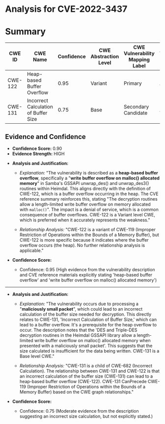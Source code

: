 # Analysis for CVE-2022-3437

# Summary
| CWE ID | CWE Name | Confidence | CWE Abstraction Level | CWE Vulnerability Mapping Label | CWE-Vulnerability Mapping Notes |
|---|---|---|---|---|---|
| CWE-122 | Heap-based Buffer Overflow | 0.95 | Variant | Primary | Allowed |
| CWE-131 | Incorrect Calculation of Buffer Size | 0.75 | Base | Secondary Candidate | Allowed |

## Evidence and Confidence

*   **Confidence Score:** 0.90
*   **Evidence Strength:** HIGH

- **Analysis and Justification:**  
  - *Explanation:* "The vulnerability is described as a **heap-based buffer overflow**, specifically a "**write buffer overflow on malloc() allocated memory**" in Samba's GSSAPI unwrap_des() and unwrap_des3() routines within Heimdal. This aligns directly with the definition of CWE-122, which is a buffer overflow occurring in the heap. The CVE reference summary reinforces this, stating "The decryption routines allow a length-limited write buffer overflow on memory allocated with `malloc()`". The impact is a denial of service, which is a common consequence of buffer overflows. CWE-122 is a Variant level CWE, which is preferred when it accurately represents the weakness."
  
  - *Relationship Analysis:* "CWE-122 is a variant of CWE-119 (Improper Restriction of Operations within the Bounds of a Memory Buffer), but CWE-122 is more specific because it indicates where the buffer overflow occurs (the heap). No further relationship analysis is applicable."

- **Confidence Score:**  
  - Confidence: 0.95 (High evidence from the vulnerability description and CVE reference materials explicitly stating 'heap-based buffer overflow' and 'write buffer overflow on malloc() allocated memory')

---

- **Analysis and Justification:**  
  - *Explanation:* "The vulnerability occurs due to processing a "**maliciously small packet**", which could lead to an incorrect calculation of the buffer size needed for decryption. This directly relates to CWE-131, 'Incorrect Calculation of Buffer Size,' which can lead to a buffer overflow. It's a prerequisite for the heap overflow to occur. The description notes that the 'DES and Triple-DES decryption routines in the Heimdal GSSAPI library allow a length-limited write buffer overflow on malloc() allocated memory when presented with a maliciously small packet'. This suggests that the size calculated is insufficient for the data being written. CWE-131 is a Base level CWE."
  
  - *Relationship Analysis:* "CWE-131 is a child of CWE-682 (Incorrect Calculation). The relationship between CWE-131 and CWE-122 is that an incorrect calculation of the buffer size (CWE-131) can lead to a heap-based buffer overflow (CWE-122). CWE-131 CanPrecede CWE-119 (Improper Restriction of Operations within the Bounds of a Memory Buffer) based on the CWE graph relationships."

- **Confidence Score:**  
  - Confidence: 0.75 (Moderate evidence from the description suggesting an incorrect size calculation, but not explicitly stated.)